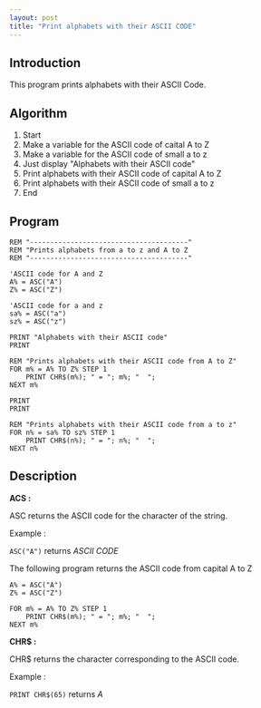 ```yaml
---
layout: post
title: "Print alphabets with their ASCII CODE"
---
```


## Introduction
This program prints alphabets with their ASCII Code.

## Algorithm
1. Start
1. Make a variable for the ASCII code of caital A to Z
1. Make a variable for the ASCII code of small a to z
1. Just display "Alphabets with their ASCII code"
1. Print alphabets with their ASCII code of capital A to Z
1. Print alphabets with their ASCII code of small a to z
1. End

## Program
```
REM "---------------------------------------"
REM "Prints alphabets from a to z and A to Z
REM "---------------------------------------"

'ASCII code for A and Z
A% = ASC("A")
Z% = ASC("Z")

'ASCII code for a and z
sa% = ASC("a")
sz% = ASC("z")

PRINT "Alphabets with their ASCII code"
PRINT

REM "Prints alphabets with their ASCII code from A to Z"
FOR m% = A% TO Z% STEP 1
    PRINT CHR$(m%); " = "; m%; "  ";
NEXT m%

PRINT
PRINT

REM "Prints alphabets with their ASCII code from a to z"
FOR n% = sa% TO sz% STEP 1
    PRINT CHR$(n%); " = "; n%; "  ";
NEXT n%

```

## Description

**ACS :**

ASC returns the ASCII code for the character of the string. 

Example :


`ASC("A")` returns *ASCII CODE*

The following program returns the ASCII code from capital A to Z
```
A% = ASC("A")
Z% = ASC("Z")

FOR m% = A% TO Z% STEP 1
    PRINT CHR$(m%); " = "; m%; "  ";
NEXT m%
```

**CHR$ :**

CHR$ returns the character corresponding to the ASCII code.

Example :

`PRINT CHR$(65)` returns *A*